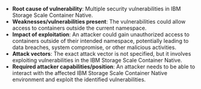 - **Root cause of vulnerability**: Multiple security vulnerabilities in IBM Storage Scale Container Native.
- **Weaknesses/vulnerabilities present**: The vulnerabilities could allow access to containers outside the current namespace.
- **Impact of exploitation**: An attacker could gain unauthorized access to containers outside of their intended namespace, potentially leading to data breaches, system compromise, or other malicious activities.
- **Attack vectors**: The exact attack vector is not specified, but it involves exploiting vulnerabilities in the IBM Storage Scale Container Native.
- **Required attacker capabilities/position**: An attacker needs to be able to interact with the affected IBM Storage Scale Container Native environment and exploit the identified vulnerabilities.